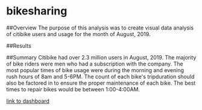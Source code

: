 # bikesharing
##Overview
The purpose of this analysis was to create visual data analysis of citibike
users and usage for the month of August, 2019. 

##Results

##Summary
Citibike had over 2.3 million users in August, 2019. The majority of 
bike riders were men who had a subscription with the company. The most 
popular times of bike usage were during the morning and evening rush 
hours of 8am and 5-6PM. The count of each bike's tripduration should 
also be factored in to ensure the proper maintenance of each bike. The 
best times to repair bikes would be between 1:00-4:00AM. 

[link to dashboard](https://public.tableau.com/app/profile/caitlin.kanchanda/viz/NYCCitiBikeAnalysis_16637142542160/NYCCitiBikesAnalysis?publish=yes)
